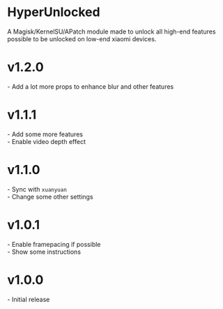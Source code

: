 # HyperUnlocked
A Magisk/KernelSU/APatch module made to unlock all high-end features possible to be unlocked on low-end xiaomi devices.

# v1.2.0
\- Add a lot more props to enhance blur and other features

# v1.1.1
\- Add some more features  
\- Enable video depth effect

# v1.1.0
\- Sync with `xuanyuan`  
\- Change some other settings

# v1.0.1
\- Enable framepacing if possible  
\- Show some instructions

# v1.0.0
\- Initial release
